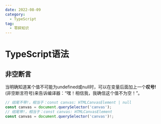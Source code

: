 ```yaml
---
date: 2022-08-09
category:
  - TypeScript
tag:
  - 零碎知识
---
```


# TypeScript语法

## 非空断言

当明确知道某个值不可能为undefined或null时，可以在变量后面加上一个**叹号!**(非空断言符号)来告诉编译器：“嘿！相信我，我确信这个值不为空！”。

```ts
// 结尾不带!，相当于：const canvas: HTMLCanvasElement | null
const canvas = document.querySelector('canvas');
// 结尾带!，相当于：const canvas: HTMLCanvasElement
const canvas = document.querySelector('canvas')!;
```
